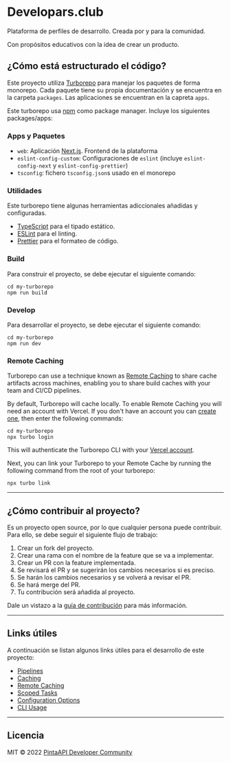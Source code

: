 # Developars.club

Plataforma de perfiles de desarrollo. Creada por y para la comunidad. 

Con propósitos educativos con la idea de crear un producto.

## ¿Cómo está estructurado el código?

Este proyecto utiliza [Turborepo](https://turborepo.com/) para manejar los paquetes de forma monorepo. Cada paquete tiene su propia documentación y se encuentra en la carpeta `packages`. Las aplicaciones se encuentran en la capreta `apps`.

Este turborepo usa [npm](https://www.npmjs.com/) como package manager. Incluye los siguientes packages/apps:

### Apps y Paquetes

- `web`: Aplicación [Next.js](https://nextjs.org). Frontend de la plataforma
- `eslint-config-custom`: Configuraciones de `eslint` (incluye `eslint-config-next` y `eslint-config-prettier`)
- `tsconfig`: fichero `tsconfig.json`s usado en el monorepo

### Utilidades

Este turborepo tiene algunas herramientas adiccionales añadidas y configuradas.

- [TypeScript](https://www.typescriptlang.org/) para el tipado estático.
- [ESLint](https://eslint.org/) para el linting.
- [Prettier](https://prettier.io) para el formateo de código.

### Build

Para construir el proyecto, se debe ejecutar el siguiente comando:
```
cd my-turborepo
npm run build
```

### Develop

Para desarrollar el proyecto, se debe ejecutar el siguiente comando:

```
cd my-turborepo
npm run dev
```

### Remote Caching

Turborepo can use a technique known as [Remote Caching](https://turborepo.org/docs/core-concepts/remote-caching) to share cache artifacts across machines, enabling you to share build caches with your team and CI/CD pipelines.

By default, Turborepo will cache locally. To enable Remote Caching you will need an account with Vercel. If you don't have an account you can [create one](https://vercel.com/signup), then enter the following commands:

```
cd my-turborepo
npx turbo login
```

This will authenticate the Turborepo CLI with your [Vercel account](https://vercel.com/docs/concepts/personal-accounts/overview).

Next, you can link your Turborepo to your Remote Cache by running the following command from the root of your turborepo:

```
npx turbo link
```
---
## ¿Cómo contribuir al proyecto?

Es un proyecto open source, por lo que cualquier persona puede contribuir. Para ello, se debe seguir el siguiente flujo de trabajo:

1. Crear un fork del proyecto.
2. Crear una rama con el nombre de la feature que se va a implementar.
3. Crear un PR con la feature implementada.
4. Se revisará el PR y se sugerirán los cambios necesarios si es preciso.
5. Se harán los cambios necesarios y se volverá a revisar el PR.
6. Se hará merge del PR.
7. Tu contribución será añadida al proyecto.

Dale un vistazo a la [guía de contribución](CONTRIBUTING.md) para más información.

---

## Links útiles

A continuación se listan algunos links útiles para el desarrollo de este proyecto:

- [Pipelines](https://turborepo.org/docs/core-concepts/pipelines)
- [Caching](https://turborepo.org/docs/core-concepts/caching)
- [Remote Caching](https://turborepo.org/docs/core-concepts/remote-caching)
- [Scoped Tasks](https://turborepo.org/docs/core-concepts/scopes)
- [Configuration Options](https://turborepo.org/docs/reference/configuration)
- [CLI Usage](https://turborepo.org/docs/reference/command-line-reference)

---
## Licencia
MIT &copy; 2022 [PintaAPI Developer Community](https://discord.gg/carlosazaustre)
